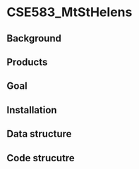 # CSE583_MtStHelens

## Background

## Products

## Goal

## Installation

## Data structure

## Code strucutre
